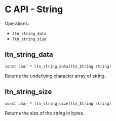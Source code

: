 # C API - String

Operations:

- `ltn_string_data`
- `ltn_string_size`

## ltn_string_data

`const char * ltn_string_data(ltn_String string)`

Returns the underlying character array of string.

## ltn_string_size

`const char * ltn_string_size(ltn_String string)`

Returns the size of the string in bytes.